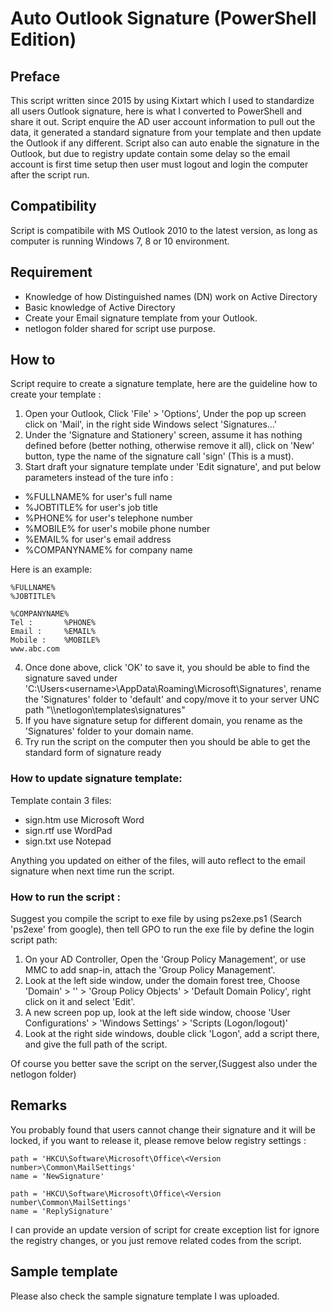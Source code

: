 # Auto Outlook Signature (PowerShell Edition)

## Preface

This script written since 2015 by using Kixtart which I used to standardize all users Outlook signature, here is what I converted to PowerShell and share it out.  Script enquire the AD user account information to pull out the data, it generated a standard signature from your template and then update the Outlook if any different. Script also can auto enable the signature in the Outlook, but due to registry update contain some delay so the email account is first time setup then user must logout and login the computer after the script run.

## Compatibility

Script is compatibile with MS Outlook 2010 to the latest version, as long as computer is running Windows 7, 8 or 10 environment.


## Requirement

- Knowledge of how Distinguished names (DN) work on Active Directory
- Basic knowledge of Active Directory
- Create your Email signature template from your Outlook.
- netlogon folder shared for script use purpose.

## How to

Script require to create a signature template, here are the guideline how to create your template :
1. Open your Outlook, Click 'File' > 'Options', Under the pop up screen click on 'Mail', in the right side Windows select 'Signatures...'
2. Under the 'Signature and Stationery' screen, assume it has nothing defined before (better nothing, otherwise remove it all), click on 'New' button, type the name of the signature call 'sign' (This is a must).
3. Start draft your signature template under 'Edit signature', and put below parameters instead of the ture info :
- %FULLNAME% for user's full name
- %JOBTITLE% for user's job title
- %PHONE% for user's telephone number
- %MOBILE% for user's mobile phone number
- %EMAIL% for user's email address
- %COMPANYNAME% for company name

Here is an example:

	%FULLNAME%
	%JOBTITLE%
	
	%COMPANYNAME%
	Tel :		%PHONE%
	Email :		%EMAIL%
	Mobile :	%MOBILE%
	www.abc.com


4. Once done above, click 'OK' to save it, you should be able to find the signature saved under 'C:\Users\<username>\AppData\Roaming\Microsoft\Signatures', rename the 'Signatures' folder to 'default' and copy/move it to your server UNC path "\\<File server name>\netlogon\templates\signatures"
5. If you have signature setup for different domain, you rename as the 'Signatures' folder to your domain name.
6. Try run the script on the computer then you should be able to get the standard form of signature ready

### How to update signature template:

Template contain 3 files:
- sign.htm use Microsoft Word
- sign.rtf use WordPad
- sign.txt use Notepad

Anything you updated on either of the files, will auto reflect to the email signature when next time run the script.

### How to run the script :

Suggest you compile the script to exe file by using ps2exe.ps1 (Search 'ps2exe' from google), then tell GPO to run the exe file by define the login script path:
1. On your AD Controller, Open the 'Group Policy Management', or use MMC to add snap-in, attach the 'Group Policy Management'.
2. Look at the left side window, under the domain forest tree, Choose 'Domain' > '<Your domain name>' > 'Group Policy Objects' > 'Default Domain Policy', right click on it and select 'Edit'.
3. A new screen pop up, look at the left side window, choose 'User Configurations' > 'Windows Settings' > 'Scripts (Logon/logout)'
4. Look at the right side windows, double click 'Logon', add a script there, and give the full path of the script.

Of course you better save the script on the server,(Suggest also under the netlogon folder)


## Remarks

You probably found that users cannot change their signature and it will be locked, if you want to release it, please remove below registry settings :

	path = 'HKCU\Software\Microsoft\Office\<Version number>\Common\MailSettings'	
	name = 'NewSignature'

	path = 'HKCU\Software\Microsoft\Office\<Version number\Common\MailSettings'
	name = 'ReplySignature'

I can provide an update version of script for create exception list for ignore the registry changes, or you just remove related codes from the script.

## Sample template

Please also check the sample signature template I was uploaded.

